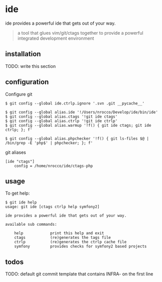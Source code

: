 # ide

ide provides a powerful ide that gets out of your way.

> a tool that glues vim/git/ctags together to provide a powerful integrated
> development environment


## installation

TODO: write this section


## configuration

Configure git

    $ git config --global ide.ctrlp.ignore '.svn .git __pycache__'

    $ git config --global alias.ide '!/Users/nrocco/Develop/ide/bin/ide'
    $ git config --global alias.ctags '!git ide ctags'
    $ git config --global alias.ctrlp '!git ide ctrlp'
    $ git config --global alias.warmup '!f() { git ide ctags; git ide ctrlp; }; f'

    $ git config --global alias.phpchecker '!f() { git ls-files $@ | /bin/grep -E 'php$' | phpchecker; }; f'


git aliases

    [ide "ctags"]
        config = /home/nrocco/ide/ctags-php


## usage

To get help:

    $ git ide help
    usage: git ide [ctags ctrlp help symfony2]

    ide provides a powerful ide that gets out of your way.

    available sub commands:

        help            print this help and exit
        ctags           (re)generates the tags file
        ctrlp           (re)generates the ctrlp cache file
        symfony         provides checks for symfony2 based projects


## todos

TODO: default git commit template that contains INFRA- on the first line

